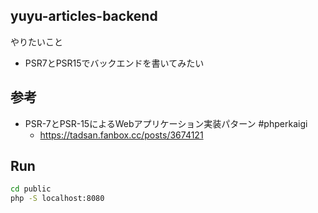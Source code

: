 ## yuyu-articles-backend

やりたいこと

- PSR7とPSR15でバックエンドを書いてみたい

## 参考

- PSR-7とPSR-15によるWebアプリケーション実装パターン #phperkaigi
    - https://tadsan.fanbox.cc/posts/3674121

## Run

```bash
cd public
php -S localhost:8080
```

